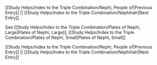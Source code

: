 [[Study Helps/Index to the Triple Combination/Nephi, People of|Previous Entry]]  ||  [[Study Helps/Index to the Triple Combination/Nephihah|Next Entry]]

 See [[Study Helps/Index to the Triple Combination/Plates of Nephi, Large|Plates of Nephi, Large]]; [[Study Helps/Index to the Triple Combination/Plates of Nephi, Small|Plates of Nephi, Small]]

[[Study Helps/Index to the Triple Combination/Nephi, People of|Previous Entry]]  ||  [[Study Helps/Index to the Triple Combination/Nephihah|Next Entry]]